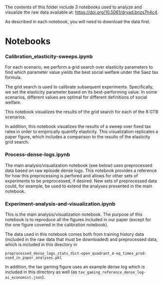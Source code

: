 The contents of this folder include 3 notebooks used to analyze and visualize the raw data available at: https://doi.org/10.5061/dryad.bnzs7h4c4.

As described in each notebook, you will need to download the data first.

# Notebooks

### Calibration_elasticity-sweeps.ipynb
For each scenario, we perform a grid search over elasticity parameters to find which parameter value yields the best social welfare under the Saez tax formula.

The grid search is used to calibrate subsequent experiments. Specifically, we set the elasticity parameter based on its best-performing value. In some scenarios, different values are optimal for different definitions of social welfare.

This notebook visualizes the results of the grid search for each of the 6 GTB scenarios.

In addition, this notebook visualizes the results of a sweep over fixed tax rates in order to empirically quantify elasticity. This visualization replicates a paper figure, which includes a comparison to the results of the elasticity grid search.

### Process-dense-logs.ipynb

The main analysis/visualization notebook (see below) uses preprocessed data based on raw episode dense logs. This notebook provides a reference for how this preprocessing is perfored and allows for other sets of experiments to be preprocessed, if desired. New sets of preprocessed data could, for example, be used to extend the analyses presented in the main notebook.

### Experiment-analysis-and-visualization.ipynb

This is the main analysis/visualization notebook. The purpose of this notebook is to reproduce all the figures included in our paper (except for the one figure covered in the calibration notebook).

The data used in this notebook comes both from training history data (included in the raw data that must be downloaded) and preprocessed data, which is included in this directory in

```preprocessed_dense_logs_stats_dict-open_quadrant_4-eq_times_prod-used_in_paper_analyses.pkl```

In addition, the tax gaming figure uses an example dense log which is included in this directory as well (as ```tax_gaming_reference_dense_log-ai_economist.json```).
